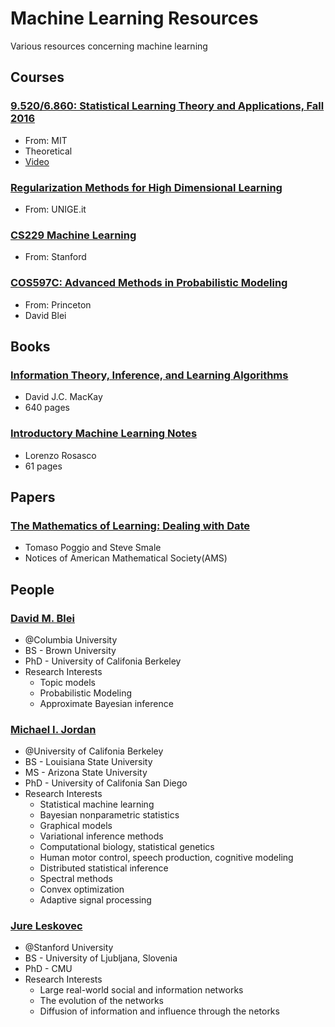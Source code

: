 # Machine Learning Resources
Various resources concerning machine learning
## Courses
### [9.520/6.860: Statistical Learning Theory and Applications, Fall 2016](http://www.mit.edu/~9.520/fall16/index.html)
  * From: MIT
  * Theoretical
  * [Video](https://www.youtube.com/playlist?list=PLyGKBDfnk-iDj3FBd0Avr_dLbrU8VG73O)
### [Regularization Methods for High Dimensional Learning](http://www.disi.unige.it/dottorato/corsi/RegMet2011/)
  * From: UNIGE.it
### [CS229 Machine Learning](http://cs229.stanford.edu/)
  * From: Stanford
### [COS597C: Advanced Methods in Probabilistic Modeling](https://www.cs.princeton.edu/courses/archive/fall11/cos597C/)
  * From: Princeton
  * David Blei

## Books
### [Information Theory, Inference, and Learning Algorithms](http://www.inference.phy.cam.ac.uk/itprnn/book.pdf)
  * David J.C. MacKay
  * 640 pages
### [Introductory Machine Learning Notes](http://lcsl.mit.edu/courses/ml/1617/MLNotes.pdf)
  * Lorenzo Rosasco
  * 61 pages
## Papers
### [The Mathematics of Learning: Dealing with Date](http://cbcl.mit.edu/projects/cbcl/publications/ps/notices-ams2003refs.pdf)
  * Tomaso Poggio and Steve Smale
  * Notices of American Mathematical Society(AMS)
## People
### [David M. Blei](http://www.cs.columbia.edu/~blei/)
  * @Columbia University
  * BS  - Brown University
  * PhD - University of Califonia Berkeley
  * Research Interests
    * Topic models
    * Probabilistic Modeling
    * Approximate Bayesian inference
### [Michael I. Jordan](https://people.eecs.berkeley.edu/~jordan/)
  * @University of Califonia Berkeley
  * BS  - Louisiana State University
  * MS  - Arizona State University
  * PhD - University of Califonia San Diego
  * Research Interests
    * Statistical machine learning
    * Bayesian nonparametric statistics
    * Graphical models
    * Variational inference methods
    * Computational biology, statistical genetics
    * Human motor control, speech production, cognitive modeling
    * Distributed statistical inference
    * Spectral methods
    * Convex optimization
    * Adaptive signal processing
### [Jure Leskovec](https://cs.stanford.edu/people/jure/)
  * @Stanford University
  * BS  - University of Ljubljana, Slovenia
  * PhD - CMU
  * Research Interests
    * Large real-world social and information networks
    * The evolution of the networks
    * Diffusion of information and influence through the netorks
